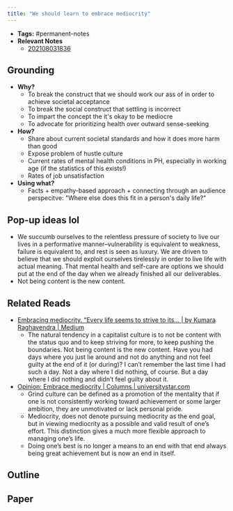 ```yaml
---
title: "We should learn to embrace mediocrity"
---
```


- **Tags:** #permanent-notes 
- **Relevant Notes**
	- [202108031836](chloe-lyt/030%20Private/032%20Zettelkasten/202108031836.md)

## Grounding
- **Why?**
	- To break the construct that we should work our ass of in order to achieve societal acceptance
	- To break the social construct that settling is incorrect
	- To impart the concept the it's okay to be mediocre
	- To advocate for prioritizing health over outward sense-seeking
- **How?**
	- Share about current societal standards and how it does more harm than good
	- Expose problem of hustle culture
	- Current rates of mental health conditions in PH, especially in working age (if the statistics of this exists!)
	- Rates of job unsatisfaction
- **Using what?**
	- Facts + empathy-based approach + connecting through an audience perspecitve: "Where else does this fit in a person's daily life?"


## Pop-up ideas lol
- We succumb ourselves to the relentless pressure of society to live our lives in a performative manner–vulnerability is equivalent to weakness, failure is equivalent to, and rest is seen as luxury. We are driven to believe that we should exploit ourselves tirelessly in order to live life with actual meaning. That mental health and self-care are options we should put at the end of the day when we already finished all our deliverables.
- Not being content is the new content.

## Related Reads
- [Embracing mediocrity. “Every life seems to strive to its… | by Kumara Raghavendra | Medium](https://medium.com/@kumariimc/embracing-mediocrity-22e1ce2631d6)
	- The natural tendency in a capitalist culture is to not be content with the status quo and to keep striving for more, to keep pushing the boundaries. Not being content is the new content. Have you had days where you just lie around and not do anything and not feel guilty at the end of it (or during)? I can’t remember the last time I had such a day. Not a day where I did nothing, of course. But a day where I did nothing and didn’t feel guilty about it.
- [Opinion: Embrace mediocrity | Columns | universitystar.com](https://www.universitystar.com/opinions/columns/opinion-embrace-mediocrity/article_e48c97eb-f8bb-5d4d-9a70-964e0ee3fba1.html)
	- Grind culture can be defined as a promotion of the mentality that if one is not consistently working toward achievement or some larger ambition, they are unmotivated or lack personal pride.
	- Mediocrity, does not denote pursuing mediocrity as the end goal, but in viewing mediocrity as a possible and valid result of one’s effort. This distinction gives a much more flexible approach to managing one’s life.
	- Doing one’s best is no longer a means to an end with that end always being great achievement but is now an end in itself.


## Outline
## Paper